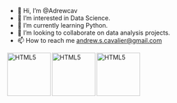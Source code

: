 - 👋 Hi, I’m @Adrewcav
- 👀 I’m interested in Data Science.
- 🌱 I’m currently learning Python.
- 💞️ I’m looking to collaborate on data analysis projects. 
- 📫 How to reach me andrew.s.cavalier@gmail.com

<!---
Adrewcav/Adrewcav is a ✨ special ✨ repository because its `README.md` (this file) appears on your GitHub profile.
You can click the Preview link to take a look at your changes.
--->

 <img align="left" alt="HTML5" width="100px" src="https://cdn.jsdelivr.net/gh/devicons/devicon/icons/amazonwebservices/amazonwebservices-original-wordmark.svg" />
 <img align="left" alt="HTML5" width="100px" src="https://cdn.jsdelivr.net/gh/devicons/devicon/icons/github/github-original-wordmark.svg" />
  <img align="left" alt="HTML5" width="100px" src="https://cdn.jsdelivr.net/gh/devicons/devicon/icons/postgresql/postgresql-original-wordmark.svg" />
